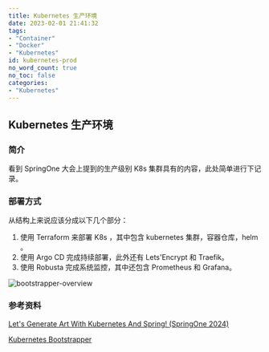 ```yaml
---
title: Kubernetes 生产环境
date: 2023-02-01 21:41:32
tags:
- "Container"
- "Docker"
- "Kubernetes"
id: kubernetes-prod
no_word_count: true
no_toc: false
categories: 
- "Kubernetes"
---
```


## Kubernetes 生产环境

### 简介

看到 SpringOne 大会上提到的生产级别 K8s 集群具有的内容，此处简单进行下记录。

### 部署方式

从结构上来说应该分成以下几个部分：

1. 使用 Terraform 来部署 K8s ，其中包含 kubernetes 集群，容器仓库，helm 。
2. 使用 Argo CD 完成持续部署，此外还有 Lets'Encrypt 和 Traefik。
3. 使用 Robusta 完成系统监控，其中还包含 Prometheus 和 Grafana。

![bootstrapper-overview](https://raw.githubusercontent.com/hivenetes/k8s-bootstrapper/refs/heads/main/docs/assets/bootstrapper-overview.png)

### 参考资料

[Let's Generate Art With Kubernetes And Spring! (SpringOne 2024)](https://www.youtube.com/watch?v=v5vHP3l_DHM&t=483s)

[Kubernetes Bootstrapper](https://github.com/hivenetes/k8s-bootstrapper)
